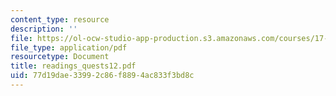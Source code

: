 ```yaml
---
content_type: resource
description: ''
file: https://ol-ocw-studio-app-production.s3.amazonaws.com/courses/17-037-american-political-thought-spring-2004/77d19dae33992c86f8894ac833f3bd8c_readings_quests12.pdf
file_type: application/pdf
resourcetype: Document
title: readings_quests12.pdf
uid: 77d19dae-3399-2c86-f889-4ac833f3bd8c
---
```


